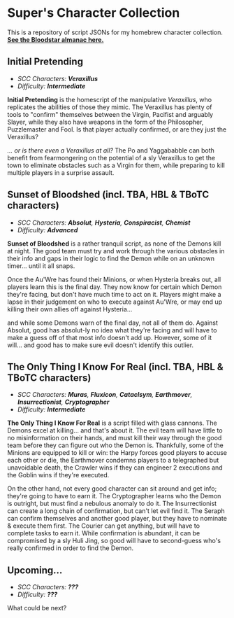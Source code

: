 # Super's Character Collection
This is a repository of script JSONs for my homebrew character collection. **[See the Bloodstar almanac here.](https://www.bloodstar.xyz/p/SuperGDPWYL/SCC_Released/almanac.html)**

## Initial Pretending
- *SCC Characters: **Veraxillus***
- *Difficulty: **Intermediate***

**Initial Pretending** is the homescript of the manipulative *Veraxillus*, who replicates the abilities of those they mimic. The Veraxillus has plenty of tools to "confirm" themselves between the Virgin, Pacifist and arguably Slayer, while they also have weapons in the form of the Philosopher, Puzzlemaster and Fool. Is that player actually confirmed, or are they just the Veraxillus?

*... or is there even a Veraxillus at all?* The Po and Yaggababble can both benefit from fearmongering on the potential of a sly Veraxillus to get the town to eliminate obstacles such as a Virgin for them, while preparing to kill multiple players in a surprise assault.


## Sunset of Bloodshed (incl. TBA, HBL & TBoTC characters)
- *SCC Characters: **Absolut**, **Hysteria**, **Conspiracist**, **Chemist***
- *Difficulty: **Advanced***

**Sunset of Bloodshed** is a rather tranquil script, as none of the Demons kill at night. The good team must try and work through the various obstacles in their info and gaps in their logic to find the Demon while on an unknown timer... until it all snaps. 

Once the Au'Wre has found their Minions, or when Hysteria breaks out, all players learn this is the final day. They now know for certain which Demon they're facing, but don't have much time to act on it. Players might make a lapse in their judgement on who to execute against Au'Wre, or may end up killing their own allies off against Hysteria...

and while some Demons warn of the final day, not all of them do. Against Absolut, good has absolut-ly no idea what they're facing and will have to make a guess off of that most info doesn't add up. However, some of it will... and good has to make sure evil doesn't identify this outlier.

## The Only Thing I Know For Real (incl. TBA, HBL & TBoTC characters)
- *SCC Characters: **Muras**, **Fluxicon**, **Cataclsym**, **Earthmover**, **Insurrectionist**, **Cryptographer***
- *Difficulty: **Intermediate***

**The Only Thing I Know For Real** is a script filled with glass cannons. The Demons excel at killing... and that's about it. The evil team will have little to no misinformation on their hands, and must kill their way through the good team before they can figure out who the Demon is. Thankfully, some of the Minions are equipped to kill or win: the Harpy forces good players to accuse each other or die, the Earthmover condemns players to a telegraphed but unavoidable death, the Crawler wins if they can engineer 2 executions and the Goblin wins if they're executed.

On the other hand, not every good character can sit around and get info; they're going to have to earn it. The Cryptographer learns who the Demon is outright, but must find a nebulous anomaly to do it. The Insurrectionist can create a long chain of confirmation, but can't let evil find it. The Seraph can confirm themselves and another good player, but they have to nominate & execute them first. The Courier can get anything, but will have to complete tasks to earn it. While confirmation is abundant, it can be compromised by a sly Huli Jing, so good will have to second-guess who's really confirmed in order to find the Demon.

## Upcoming...
- *SCC Characters: **???***
- *Difficulty: **???***

What could be next?
